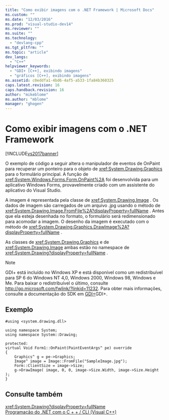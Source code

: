 ```yaml
---
title: "Como exibir imagens com o .NET Framework | Microsoft Docs"
ms.custom: ""
ms.date: "12/03/2016"
ms.prod: "visual-studio-dev14"
ms.reviewer: ""
ms.suite: ""
ms.technology: 
  - "devlang-cpp"
ms.tgt_pltfrm: ""
ms.topic: "article"
dev_langs: 
  - "C++"
helpviewer_keywords: 
  - "GDI+ [C++], exibindo imagens"
  - "gráficos [C++], exibindo imagens"
ms.assetid: c0eddfa1-4bd6-4af5-a533-1fa84b360325
caps.latest.revision: 16
caps.handback.revision: 16
author: "mikeblome"
ms.author: "mblome"
manager: "ghogen"
---
```

# Como exibir imagens com o .NET Framework
[!INCLUDE[vs2017banner](../assembler/inline/includes/vs2017banner.md)]

O exemplo de código a seguir altera o manipulador de eventos de OnPaint para recuperar um ponteiro para o objeto de <xref:System.Drawing.Graphics> para o formulário principal.  A função de <xref:System.Windows.Forms.Form.OnPaint%2A> foi desenvolvida para um aplicativo Windows Forms, provavelmente criado com um assistente do aplicativo do Visual Studio.  
  
 A imagem é representada pela classe de <xref:System.Drawing.Image> .  Os dados de imagem são carregados de um arquivo .jpg usando o método de <xref:System.Drawing.Image.FromFile%2A?displayProperty=fullName> .  Antes que ela esteja desenhada no formato, o formulário será redimensionado para acomodar a imagem.  O desenho da imagem é executado com o método de <xref:System.Drawing.Graphics.DrawImage%2A?displayProperty=fullName> .  
  
 As classes de <xref:System.Drawing.Graphics> e de <xref:System.Drawing.Image> ambas estão no namespace de <xref:System.Drawing?displayProperty=fullName> .  
  
> [!NOTE]
>  GDI\+ está incluído no Windows XP e está disponível como um redistribuível para SP 6 do Windows NT 4,0, Windows 2000, Windows 98, Windows e Me.  Para baixar o redistribuível o último, consulte [http:\/\/go.microsoft.com\/fwlink\/?linkid\=11232](http://go.microsoft.com/fwlink/?linkid=11232).  Para obter mais informações, consulte a documentação do SDK em [GDI\+](_gdiplus_GDI_start_cpp)GDI\+.  
  
## Exemplo  
  
```  
#using <system.drawing.dll>  
  
using namespace System;  
using namespace System::Drawing;  
  
protected:  
virtual Void Form1::OnPaint(PaintEventArgs^ pe) override  
{  
    Graphics^ g = pe->Graphics;  
    Image^ image = Image::FromFile("SampleImage.jpg");  
    Form::ClientSize = image->Size;  
    g->DrawImage( image, 0, 0, image->Size.Width, image->Size.Height );  
}  
```  
  
## Consulte também  
 <xref:System.Drawing?displayProperty=fullName>   
 [Programação do .NET com o C \+ \+ \/ CLI \(Visual C\+\+\)](../dotnet/dotnet-programming-with-cpp-cli-visual-cpp.md)